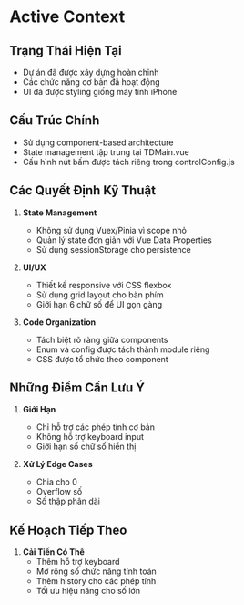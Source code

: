 # Active Context

## Trạng Thái Hiện Tại
- Dự án đã được xây dựng hoàn chỉnh
- Các chức năng cơ bản đã hoạt động
- UI đã được styling giống máy tính iPhone

## Cấu Trúc Chính
- Sử dụng component-based architecture
- State management tập trung tại TDMain.vue
- Cấu hình nút bấm được tách riêng trong controlConfig.js

## Các Quyết Định Kỹ Thuật
1. **State Management**
   - Không sử dụng Vuex/Pinia vì scope nhỏ
   - Quản lý state đơn giản với Vue Data Properties
   - Sử dụng sessionStorage cho persistence

2. **UI/UX**
   - Thiết kế responsive với CSS flexbox
   - Sử dụng grid layout cho bàn phím
   - Giới hạn 6 chữ số để UI gọn gàng

3. **Code Organization**
   - Tách biệt rõ ràng giữa components
   - Enum và config được tách thành module riêng
   - CSS được tổ chức theo component

## Những Điểm Cần Lưu Ý
1. **Giới Hạn**
   - Chỉ hỗ trợ các phép tính cơ bản
   - Không hỗ trợ keyboard input
   - Giới hạn số chữ số hiển thị

2. **Xử Lý Edge Cases**
   - Chia cho 0
   - Overflow số
   - Số thập phân dài

## Kế Hoạch Tiếp Theo
1. **Cải Tiến Có Thể**
   - Thêm hỗ trợ keyboard
   - Mở rộng số chức năng tính toán
   - Thêm history cho các phép tính
   - Tối ưu hiệu năng cho số lớn
